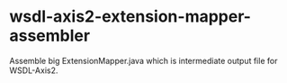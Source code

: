 # wsdl-axis2-extension-mapper-assembler
Assemble big ExtensionMapper.java which is intermediate output file for WSDL-Axis2.
